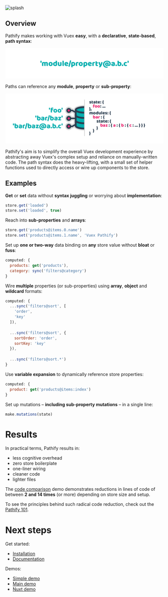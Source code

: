 
![splash](docs/assets/img/readme/splash-github.png)

## Overview

Pathify makes working with Vuex **easy**, with a **declarative**, **state-based**, **path syntax**:

![pathify-diagram](docs/assets/img/readme/pathify-path.png)


Paths can reference any **module**, **property** or **sub-property**:

![pathify-diagram](docs/assets/img/readme/pathify-diagram.png)

Pathify's aim is to simplify the overall Vuex development experience by abstracting away Vuex's complex setup and reliance on manually-written code. The path syntax does the heavy-lifting, with a small set of helper functions used to directly access or wire up components to the store.

## Examples

**Get** or **set** data without **syntax juggling** or worrying about **implementation**:

```js
store.get('loaded')
store.set('loaded', true)
```

Reach into **sub-properties** and **arrays**:

```js
store.get('products@items.0.name')
store.set('products@items.1.name', 'Vuex Pathify')
```

Set up **one or two-way** data binding on **any** store value without **bloat** or **fuss**:

```js
computed: {
  products: get('products'),
  category: sync('filters@category')
}
```

Wire **multiple** properties (or sub-properties) using **array**, **object** and **wildcard** formats:

```js
computed: {
  ...sync('filters@sort', [
    'order', 
    'key'
  ]),

  ...sync('filters@sort', {
    sortOrder: 'order',
    sortKey: 'key'
  }),

  ...sync('filters@sort.*')
}
```

Use **variable expansion** to dynamically reference store properties:

```js
computed: {
  product: get('products@items:index')
}
```

Set up mutations – **including sub-property mutations** – in a single line:

```js
make.mutations(state)
```

# Results

In practical terms, Pathify results in:

- less cognitive overhead
- zero store boilerplate
- one-liner wiring
- cleaner code
- lighter files

The [code comparison](https://codesandbox.io/s/github/davestewart/vuex-pathify-demos/tree/master/main?initialpath=%23%2Fcode%2Flarge) demo demonstrates reductions in lines of code of between **2 and 14 times** (or more) depending on store size and setup.

To see the principles behind such radical code reduction, check out the [Pathify 101](https://davestewart.github.io/vuex-pathify/#/intro/pathify).

# Next steps

Get started:

- [Installation](https://www.npmjs.com/package/vuex-pathify)
- [Documentation](https://davestewart.github.io/vuex-pathify)

Demos:

- [Simple demo](https://codesandbox.io/s/github/davestewart/vuex-pathify-demos/tree/master/simple)
- [Main demo](https://codesandbox.io/s/github/davestewart/vuex-pathify-demos/tree/master/main)
- [Nuxt demo](https://github.com/davestewart/vuex-pathify-demos/tree/master/nuxt)
